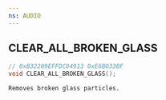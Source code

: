 ```yaml
---
ns: AUDIO
---
```

## CLEAR_ALL_BROKEN_GLASS

```c
// 0xB32209EFFDC04913 0xE6B033BF
void CLEAR_ALL_BROKEN_GLASS();
```

```
Removes broken glass particles.  
```

